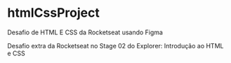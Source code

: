 # htmlCssProject
Desafio de HTML E CSS da Rocketseat usando Figma

Desafio extra da Rocketseat no Stage 02 do Explorer: Introdução ao HTML e CSS
